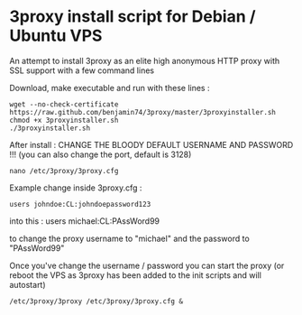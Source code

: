 3proxy install script for Debian / Ubuntu VPS
======================================================

An attempt to install 3proxy as an elite high anonymous HTTP proxy with SSL support with a few command lines

Download, make executable and run with these lines :

    wget --no-check-certificate https://raw.github.com/benjamin74/3proxy/master/3proxyinstaller.sh
    chmod +x 3proxyinstaller.sh
    ./3proxyinstaller.sh

After install : CHANGE THE BLOODY DEFAULT USERNAME AND PASSWORD !!! (you can also change the port, default is 3128)

    nano /etc/3proxy/3proxy.cfg
    
Example change inside 3proxy.cfg :
    
    users johndoe:CL:johndoepassword123
    
into this :
    users michael:CL:PAssWord99
    
to change the proxy username to "michael" and the password to "PAssWord99"
    
Once you've change the username / password you can start the proxy (or reboot the VPS as 3proxy has been added to the init scripts and will autostart)

    /etc/3proxy/3proxy /etc/3proxy/3proxy.cfg &

